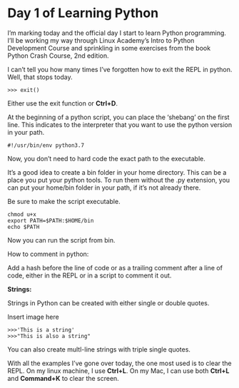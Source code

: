 # Day 1 of Learning Python

I’m marking today and the official day I start to learn Python programming. I’ll be working my way through Linux Academy’s Intro to Python Development Course and sprinkling in some exercises from the book Python Crash Course, 2nd edition.

I can’t tell you how many times I’ve forgotten how to exit the REPL in python. Well, that stops today.

```>>> exit()```

Either use the exit function or **Ctrl+D**.

At the beginning of a python script, you can place the ‘shebang’ on the first line. This indicates to the interpreter that you want to use the python version in your path.

```#!/usr/bin/env python3.7```

Now, you don’t need to hard code the exact path to the executable.

It’s a good idea to create a bin folder in your home directory. This can be a place you put your python tools. To run them without the .py extension, you can put your home/bin folder in your path, if it’s not already there.

Be sure to make the script executable.
```
chmod u+x
export PATH=$PATH:$HOME/bin
echo $PATH
```
Now you can run the  script from bin.

How to comment in python:

Add a hash before the line of code or as a trailing comment after a line of code, either in the REPL or in a script to comment it out.

**Strings:**

Strings in Python can be created with either single or double quotes.

Insert image here

```
>>>'This is a string'
>>>"This is also a string"
```
You can also create multl-line strings with triple single quotes.

With all the examples I’ve gone over today, the one most used is to clear the REPL. On my linux machine, I use **Ctrl+L**. On my Mac, I can use both **Ctrl+L** and **Command+K** to clear the screen.